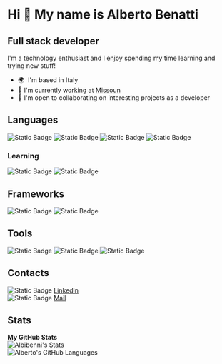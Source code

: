 Hi 👋 My name is Alberto Benatti
=================================

Full stack developer
---------------------------------
I'm a technology enthusiast and I enjoy spending my time learning and trying new stuff!

*   🌍  I'm based in Italy
*   🚀  I'm currently working at [Missoun](https://www.missoun.com/)
*   🤝  I'm open to collaborating on interesting projects as a developer

## Languages
![Static Badge](https://img.shields.io/badge/typescript-0054E6?style=for-the-badge&logo=typescript&logoColor=white)
![Static Badge](https://img.shields.io/badge/javascript-F5C201?style=for-the-badge&logo=javascript&logoColor=white)
![Static Badge](https://img.shields.io/badge/java-ED8B00?style=for-the-badge&logo=openjdk&logoColor=white)
![Static Badge](https://img.shields.io/badge/Kotlin-7F52FF?style=for-the-badge&logo=Kotlin&logoColor=white)

### Learning
![Static Badge](https://img.shields.io/badge/go-4479A1?style=for-the-badge&logo=go&logoColor=white)
![Static Badge](https://img.shields.io/badge/rust-E54512?style=for-the-badge&logo=rust&logoColor=white)

## Frameworks
![Static Badge](https://img.shields.io/badge/react-059FD6?style=for-the-badge&logo=react&logoColor=white)
![Static Badge](https://img.shields.io/badge/NestJs-ea2845?style=for-the-badge&logo=nestjs&logoColor=white)

## Tools
![Static Badge](https://img.shields.io/badge/nodejs-339933?style=for-the-badge&logo=node.js&logoColor=white)
![Static Badge](https://img.shields.io/badge/docker-059FD6?style=for-the-badge&logo=docker&logoColor=white)
![Static Badge](https://img.shields.io/badge/git-E67001?style=for-the-badge&logo=git&logoColor=white)

## Contacts
![Static Badge](https://img.shields.io/badge/linkedin-blue?style=for-the-badge&logo=linkedin&logoColor=white)
[Linkedin](https://www.linkedin.com/in/alberto-benatti-b0554911a/)
</br>
![Static Badge](https://img.shields.io/badge/gmail-red?style=for-the-badge&logo=gmail&logoColor=white)
[Mail](mailto:albi.benni8@gmail.com)


## Stats

<b>My GitHub Stats</b> </br>
![Albibenni's Stats](https://github-readme-stats.vercel.app/api?username=albibenni&show_icons=true&count_private=true&layout=compact&theme=merko&hide_border=true&border_radius=10&card_width=445) </br>
![Alberto's GitHub Languages](https://github-readme-stats.vercel.app/api/top-langs/?username=albibenni&show_icons=true&count_private=true&theme=merko&hide_border=true&show_icons=true&border_radius=10&card_width=445&layout=compact)</br>
